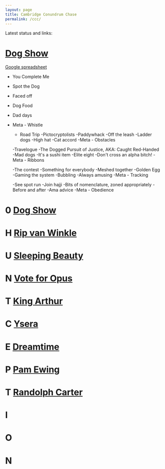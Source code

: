 ```yaml
---
layout: page
title: Cambridge Conundrum Chase
permalink: /ccc/
---
```


Latest status and links:

# [Dog Show](http://dog-show-xermyjsbls.muttsteryhunt.com/)
[Google spreadsheet](https://drive.google.com/open?id=1ZDZ4p7--0bac9Xl5W9IwqSV3RYiPpgjLHbtPk248vMU)

* You Complete Me
* Spot the Dog
* Faced off
* Dog Food
* Dad days
* Meta - Whistle

	- Road Trip
	-Pictocryptolists
	-Paddywhack
	-Off the leash
	-Ladder dogs
	-High hat
	-Cat accord
	-Meta - Obstacles

	-Travelogue
	-The Dogged Pursuit of Justice, AKA: Caught Red-Handed
	-Mad dogs
	-It's a sushi item
	-Elite eight
	-Don't cross an alpha bitch!
	-Meta - Ribbons

	-The contest
	-Something for everybody
	-Meshed together
	-Golden Egg
	-Gaming the system
	-Bubbling
	-Always amusing
	-Meta - Tracking

	-See spot run
	-Join hajji
	-Bits of nomenclature, zoned appropriately
	-Before and after
	-Ama advice
	-Meta - Obedience

# 0	[Dog Show](http://dog-show-xermyjsbls.muttsteryhunt.com/)

# H	[Rip van Winkle](http://rip-van-winkle-whlcpzepnb.muttsteryhunt.com/)

# U	[Sleeping Beauty](http://sleeping-beauty-fgrtntsudx.muttsteryhunt.com/)

# N	[Vote for Opus](http://opus-izqxvrtqwn.muttsteryhunt.com/)

# T	[King Arthur](http://king-arthur-ioppufuswb.muttsteryhunt.com/)

# C	[Ysera](http://ysera-iozyrwndwd.muttsteryhunt.com/round/ysera/)

# E	[Dreamtime](http://opus-izqxvrtqwn.muttsteryhunt.com/)

# P	[Pam Ewing](http://pam-ewing-xuihfxprhn.muttsteryhunt.com/)

# T	[Randolph Carter](http://randolph-carter-sdgmfkqraw.muttsteryhunt.com/round/randolph_carter/)

# I

# O

# N

